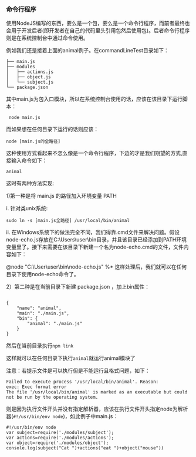 ### 命令行程序

使用NodeJS编写的东西，要么是一个包，要么是一个命令行程序，而前者最终也会用于开发后者(即开发者在自己的代码里头引用包然后使用包)。后者命令行程序则是在系统控制台中通过命令使用。


例如我们还是接着上面的animal例子。在commandLineTest目录如下：


```
├── main.js
├── modules
│   ├── actions.js
│   ├── object.js
│   └── subject.js
└── package.json

```
其中main.js为包入口模块，所以在系统控制台使用的话，应该在该目录下运行脚本：

` node main.js`

而如果想在任何目录下运行的话则应该：

`node [main.js的全路径]`


这种使用方式看起来不怎么像是一个命令行程序，下边的才是我们期望的方式,直接输入命令如下：

`animal`

这时有两种方法实现:

1)第一种是将 main.js 的路径加入环境变量 PATH

i.	针对类unix系统:

`sudo ln -s [main.js全路径] /usr/local/bin/animal`


 ii.	在Windows系统下的做法完全不同，我们得靠.cmd文件来解决问题。假设node-echo.js存放在C:\Users\user\bin目录，并且该目录已经添加到PATH环境变量里了。接下来需要在该目录下新建一个名为node-echo.cmd的文件，文件内容如下：

@node "C:\User\user\bin\node-echo.js" %*
这样处理后，我们就可以在任何目录下使用node-echo命令了。

2）第二种是在当前目录下新建 package.json ，加上bin属性：

```

{
    "name": "animal",
    "main": "./main.js",
    "bin": {
        "animal": "./main.js"
    }
}

```

然后在当前目录执行`npm link`

这样就可以在任何目录下执行`animal`就运行animal模块了

注意：若提示文件是可以执行但是不能运行且格式问题，如下：

```
Failed to execute process '/usr/local/bin/animal'. Reason:
exec: Exec format error
The file '/usr/local/bin/animal' is marked as an executable but could not be run by the operating system.
```

则是因为执行文件开头并没有指定解析器，应该在执行文件开头指定node为解析器(`#!/usr/bin/env node`)，如此例子中main.js：

```
#!/usr/bin/env node
var subject=require('./modules/subject');
var actions=require('./modules/actions');
var object=require('./modules/object');
console.log(subject("Cat ")+actions("eat ")+object("mouse"))

```